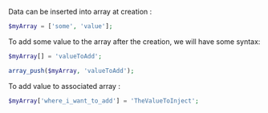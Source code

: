 Data can be inserted into array at creation :

```php
$myArray = ['some', 'value'];
```

To add some value to the array after the creation, we will have some syntax:

```php
$myArray[] = 'valueToAdd';

array_push($myArray, 'valueToAdd');
```

To add value to associated array :

```php
$myArray['where_i_want_to_add'] = 'TheValueToInject';
```
